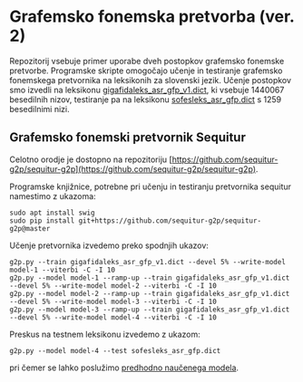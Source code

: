 # Grafemsko fonemska pretvorba (ver. 2)

Repozitorij vsebuje primer uporabe dveh postopkov grafemsko fonemske pretvorbe. Programske skripte omogočajo učenje in testiranje grafemsko fonemskega pretvornika na leksikonih za slovenski jezik. Učenje postopkov smo izvedli na leksikonu [gigafidaleks_asr_gfp_v1.dict](https://unilj-my.sharepoint.com/:u:/g/personal/janezkrfe_fe1_uni-lj_si/ETiBHKPuflhClH3yXc3lNdAB5wt5LmxFg-eXZHTpjtYrjA?e=9GIWvP), ki vsebuje 1440067 besedilnih nizov, testiranje pa na leksikonu [sofesleks_asr_gfp.dict](https://unilj-my.sharepoint.com/:u:/g/personal/janezkrfe_fe1_uni-lj_si/EZbQLPY1Gz5AvLnEzK4icnYBoYE1sow5gWa2XihVWtNwcg?e=63kCSh) s 1259 besedilnimi nizi.

## Grafemsko fonemski pretvornik Sequitur

Celotno orodje je dostopno na repozitoriju [https://github.com/sequitur-g2p/sequitur-g2p](https://github.com/sequitur-g2p/sequitur-g2p). 

Programske knjižnice, potrebne pri učenju in testiranju pretvornika sequitur namestimo z ukazoma:
```
sudo apt install swig
sudo pip install git+https://github.com/sequitur-g2p/sequitur-g2p@master
```

Učenje pretvornika izvedemo preko spodnjih ukazov:
```
g2p.py --train gigafidaleks_asr_gfp_v1.dict --devel 5% --write-model model-1 --viterbi -C -I 10
g2p.py --model model-1 --ramp-up --train gigafidaleks_asr_gfp_v1.dict --devel 5% --write-model model-2 --viterbi -C -I 10
g2p.py --model model-2 --ramp-up --train gigafidaleks_asr_gfp_v1.dict --devel 5% --write-model model-3 --viterbi -C -I 10
g2p.py --model model-3 --ramp-up --train gigafidaleks_asr_gfp_v1.dict --devel 5% --write-model model-4 --viterbi -C -I 10
```
Preskus na testnem leksikonu izvedemo z ukazom:
```
g2p.py --model model-4 --test sofesleks_asr_gfp.dict
```
pri čemer se lahko poslužimo [predhodno naučenega modela](https://unilj-my.sharepoint.com/:u:/g/personal/janezkrfe_fe1_uni-lj_si/EWEPNOmBsCdKt7cGqJummYQBgygM8N_a3DDOj7vbpAx0mQ?e=mu1KPM).

